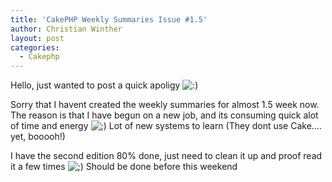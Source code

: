 ```yaml
---
title: 'CakePHP Weekly Summaries Issue #1.5'
author: Christian Winther
layout: post
categories:
  - Cakephp
---
```

Hello,
just wanted to post a quick apoligy <img src='http://www.cakephp.nu/wp-includes/images/smilies/icon_smile.gif' alt=':)' class='wp-smiley' />

Sorry that I havent created the weekly summaries for almost 1.5 week now. The reason is that I have begun on a new job, and its consuming quick alot of time and energy <img src='http://www.cakephp.nu/wp-includes/images/smilies/icon_wink.gif' alt=';)' class='wp-smiley' /> Lot of new systems to learn (They dont use Cake&#8230;. yet, booooh!)

I have the second edition 80% done, just need to clean it up and proof read it a few times <img src='http://www.cakephp.nu/wp-includes/images/smilies/icon_wink.gif' alt=';)' class='wp-smiley' /> Should be done before this weekend
